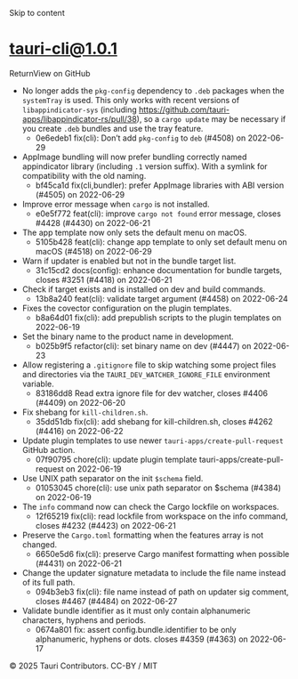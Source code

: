 Skip to content
# tauri-cli@1.0.1
ReturnView on GitHub
  * No longer adds the `pkg-config` dependency to `.deb` packages when the `systemTray` is used. This only works with recent versions of `libappindicator-sys` (including https://github.com/tauri-apps/libappindicator-rs/pull/38), so a `cargo update` may be necessary if you create `.deb` bundles and use the tray feature. 
    * 0e6edeb1 fix(cli): Don’t add `pkg-config` to `deb` (#4508) on 2022-06-29
  * AppImage bundling will now prefer bundling correctly named appindicator library (including `.1` version suffix). With a symlink for compatibility with the old naming. 
    * bf45ca1d fix(cli,bundler): prefer AppImage libraries with ABI version (#4505) on 2022-06-29
  * Improve error message when `cargo` is not installed. 
    * e0e5f772 feat(cli): improve `cargo not found` error message, closes #4428 (#4430) on 2022-06-21
  * The app template now only sets the default menu on macOS. 
    * 5105b428 feat(cli): change app template to only set default menu on macOS (#4518) on 2022-06-29
  * Warn if updater is enabled but not in the bundle target list. 
    * 31c15cd2 docs(config): enhance documentation for bundle targets, closes #3251 (#4418) on 2022-06-21
  * Check if target exists and is installed on dev and build commands. 
    * 13b8a240 feat(cli): validate target argument (#4458) on 2022-06-24
  * Fixes the covector configuration on the plugin templates. 
    * b8a64d01 fix(cli): add prepublish scripts to the plugin templates on 2022-06-19
  * Set the binary name to the product name in development. 
    * b025b9f5 refactor(cli): set binary name on dev (#4447) on 2022-06-23
  * Allow registering a `.gitignore` file to skip watching some project files and directories via the `TAURI_DEV_WATCHER_IGNORE_FILE` environment variable. 
    * 83186dd8 Read extra ignore file for dev watcher, closes #4406 (#4409) on 2022-06-20
  * Fix shebang for `kill-children.sh`. 
    * 35dd51db fix(cli): add shebang for kill-children.sh, closes #4262 (#4416) on 2022-06-22
  * Update plugin templates to use newer `tauri-apps/create-pull-request` GitHub action. 
    * 07f90795 chore(cli): update plugin template tauri-apps/create-pull-request on 2022-06-19
  * Use UNIX path separator on the init `$schema` field. 
    * 01053045 chore(cli): use unix path separator on $schema (#4384) on 2022-06-19
  * The `info` command now can check the Cargo lockfile on workspaces. 
    * 12f65219 fix(cli): read lockfile from workspace on the info command, closes #4232 (#4423) on 2022-06-21
  * Preserve the `Cargo.toml` formatting when the features array is not changed. 
    * 6650e5d6 fix(cli): preserve Cargo manifest formatting when possible (#4431) on 2022-06-21
  * Change the updater signature metadata to include the file name instead of its full path. 
    * 094b3eb3 fix(cli): file name instead of path on updater sig comment, closes #4467 (#4484) on 2022-06-27
  * Validate bundle identifier as it must only contain alphanumeric characters, hyphens and periods. 
    * 0674a801 fix: assert config.bundle.identifier to be only alphanumeric, hyphens or dots. closes #4359 (#4363) on 2022-06-17


© 2025 Tauri Contributors. CC-BY / MIT

